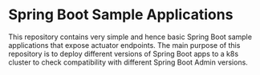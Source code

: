 # Spring Boot Sample Applications

This repository contains very simple and hence basic Spring Boot sample applications that expose actuator endpoints. The
main purpose of this repository is to deploy different versions of Spring Boot apps to a k8s cluster to check
compatibility with different Spring Boot Admin versions.

